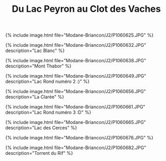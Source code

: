 ﻿---
title: "Du Lac Peyron au Clot des Vaches"
permalink: /Modane-Briancon/J2/
sidebar:
  nav: "modane_briancon"
---

{% include image.html file="Modane-Briancon/J2/P1060625.JPG" %}

{% include image.html file="Modane-Briancon/J2/P1060632.JPG" description="Lac Blanc" %}

{% include image.html file="Modane-Briancon/J2/P1060638.JPG" description="Mont Thabor" %}

{% include image.html file="Modane-Briancon/J2/P1060649.JPG" description="Lac Rond numéro 2 :)" %}

{% include image.html file="Modane-Briancon/J2/P1060656.JPG" description="La Clarée" %}

{% include image.html file="Modane-Briancon/J2/P1060661.JPG" description="Lac Rond numéro 3 :D" %}

{% include image.html file="Modane-Briancon/J2/P1060665.JPG" description="Lac des Cerces" %}

{% include image.html file="Modane-Briancon/J2/P1060676.JPG" %}

{% include image.html file="Modane-Briancon/J2/P1060682.JPG" description="Torrent du Rif" %}
